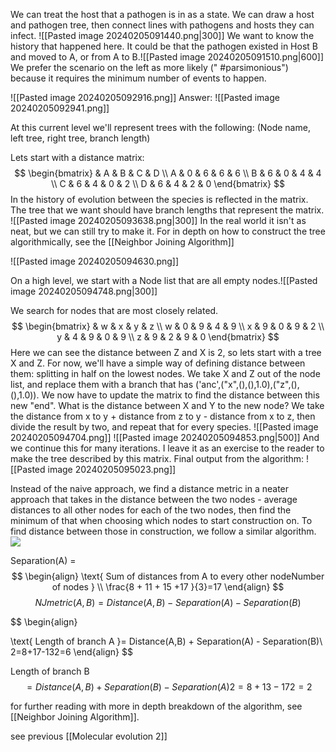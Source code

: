 We can treat the host that a pathogen is in as a state. We can draw a host and pathogen tree, then connect lines with pathogens and hosts they can infect. ![[Pasted image 20240205091440.png|300]]
We want to know the history that happened here. It could be that the pathogen existed in Host B and moved to A, or from A to B.![[Pasted image 20240205091510.png|600]]
We prefer the scenario on the left as more likely (" #parsimonious") because it requires the minimum number of events to happen.

![[Pasted image 20240205092916.png]]
Answer:
	![[Pasted image 20240205092941.png]]
	

At this current level we'll represent trees with the following:
(Node name, left tree, right tree, branch length)

Lets start with a distance matrix:
$$
\begin{bmatrix}
 & A & B & C & D \\
A & 0 & 6 & 6 & 6 \\
B & 6 & 0 & 4 & 4 \\
C & 6 & 4 & 0 & 2 \\
D & 6 & 4 & 2 & 0
\end{bmatrix}
$$
In the history of evolution between the species is reflected in the matrix. The tree that we want should have branch lengths that represent the matrix.
![[Pasted image 20240205093638.png|300]]
In the real world it isn't as neat, but we can still try to make it. For in depth on how to construct the tree algorithmically, see the [[Neighbor Joining Algorithm]]

![[Pasted image 20240205094630.png]]

On a high level, we start with a Node list that are all empty nodes.![[Pasted image 20240205094748.png|300]]



We search for nodes that are most closely related.
$$
\begin{bmatrix}
 & w & x & y & z \\
w & 0 & 9 & 4 & 9 \\
x & 9 & 0 & 9 & 2 \\
y & 4 & 9 & 0 & 9 \\
z & 9 & 2 & 9 & 0
\end{bmatrix}
$$
Here we can see the distance between Z and X is 2, so lets start with a tree X and Z. For now, we'll have a simple way of defining distance between them: splitting in half on the lowest nodes. We take X and Z out of the node list, and replace them with a branch that has 
('anc',("x",(),(),1.0),("z",(),(),1.0)). We now have to update the matrix to find the distance between this new "end". What is the distance between X and Y to the new node? We take the distance from x to y + distance from z to y - distance from x to z, then divide the result by two, and repeat that for every species.
![[Pasted image 20240205094704.png]]
![[Pasted image 20240205094853.png|500]]
And we continue this for many iterations. I leave it as an exercise to the reader to make the tree described by this matrix. 
Final output from the algorithm:
	![[Pasted image 20240205095023.png]]
	

Instead of the naive approach, we find a distance metric in a neater approach that takes in the distance between the two nodes - average distances to all other nodes for each of the two nodes, then find the minimum of that when choosing which nodes to start construction on. To find distance between those in construction, we follow a similar algorithm. 
![](https://lh7-us.googleusercontent.com/xnf97E6s_GfnA-EIKnmFgyyBzjrYCqh3A9EFxSnPFWQxlJ4d7mcahPlg-0Sv18IAm_OZPaPJ4wdvIzsdVzmdkyWZ2W4gCJKCRM_XZrx3ZCOTeG9lNkrDlr676j9GxmkZGoqkvh7O4TDr9eXGnELEKUE)

Separation(A) =
$$
\begin{align}
\text{ Sum of distances from A to every other nodeNumber of nodes } \\
\frac{8 + 11 + 15 +17 }{3}=17
\end{align}
$$
$$
NJmetric (A,B) =Distance(A,B) -Separation(A) - Separation(B)
$$


$$
\begin{align}

\text{ Length of branch A }= Distance(A,B) + Separation(A) - Separation(B)\\
2=8+17-132=6
\end{align}
$$

Length of branch B 
$$=
Distance(A,B) + Separation(B) - Separation(A)2=8+13-172=2
$$

for further reading with more in depth breakdown of the algorithm, see [[Neighbor Joining Algorithm]].

see previous [[Molecular evolution 2]]


